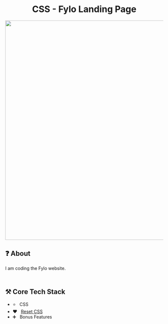 <h1 align="center">
   CSS - Fylo Landing Page
</h1>

<p align="center">
  <img src="https://github.com/ozkannbuyuk/css-fylo-landing-page/assets/111967202/2aa28239-39ff-4c60-890d-ff55ffa088ee" width="700" />
</p>

<h2>
❓ About
</h2>

I am coding the Fylo website.

<h2>
<br />
⚒️ Core Tech Stack
</h2>

- ⭐️ &nbsp; CSS
- ❤ &nbsp; [Reset CSS](https://meyerweb.com/eric/tools/css/reset/)
- ➕ &nbsp; Bonus Features
